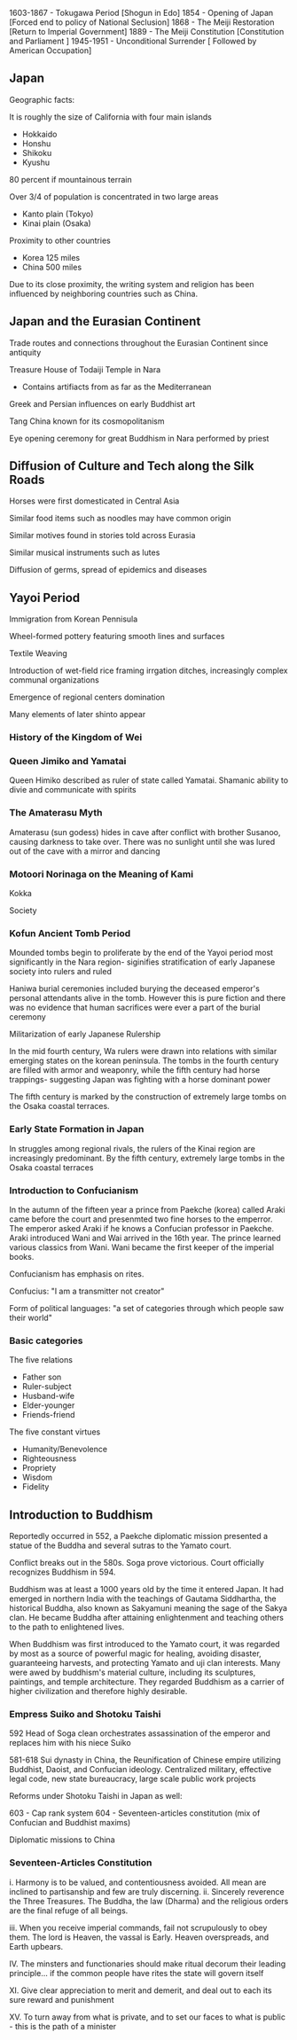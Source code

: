 

1603-1867 - Tokugawa Period [Shogun in Edo]
1854 - Opening of Japan [Forced end to policy of National Seclusion]
1868 - The Meiji Restoration [Return to Imperial Government]
1889 - The Meiji Constitution [Constitution and Parliament ]
1945-1951 - Unconditional Surrender [ Followed by American Occupation]

## Japan
Geographic facts:

It is roughly the size of California with four main islands
- Hokkaido
- Honshu
- Shikoku
- Kyushu

80 percent if mountainous terrain

Over 3/4 of population is concentrated in two large areas
- Kanto plain (Tokyo)
- Kinai plain (Osaka)

Proximity to other countries
- Korea 125 miles
- China 500 miles

Due to its close proximity, the writing system and religion has been influenced by neighboring countries such as China.

## Japan and the Eurasian Continent

Trade routes and connections throughout the Eurasian Continent since antiquity

Treasure House of Todaiji Temple in Nara
- Contains artifiacts from as far as the Mediterranean

Greek and Persian influences on early Buddhist art

Tang China known for its cosmopolitanism

Eye opening ceremony for great Buddhism in Nara performed by priest 

## Diffusion of Culture and Tech along the Silk Roads

Horses were first domesticated in Central Asia

Similar food items such as noodles may have common origin

Similar motives found in stories told across Eurasia

Similar musical instruments such as lutes

Diffusion of germs, spread of epidemics and diseases

## Yayoi Period
Immigration from Korean Pennisula

Wheel-formed pottery featuring smooth lines and surfaces

Textile Weaving

Introduction of wet-field rice framing irrgation ditches, increasingly complex communal organizations

Emergence of regional centers domination

Many elements of later shinto appear
### History of the Kingdom of Wei

### Queen Jimiko and Yamatai

Queen Himiko described as ruler of state called Yamatai. Shamanic ability to divie and communicate with spirits

### The Amaterasu Myth
Amaterasu (sun godess) hides in cave after conflict with brother Susanoo, causing darkness to take over. There was no sunlight until she was lured out of the cave with a mirror and dancing

### Motoori Norinaga on the Meaning of Kami

Kokka 

Society


### Kofun Ancient Tomb Period
Mounded tombs begin to proliferate by the end of the Yayoi period most significantly in the Nara region- siginifies stratification of early Japanese society into rulers and ruled

Haniwa burial ceremonies included burying the deceased emperor's personal attendants alive in the tomb. However this is pure fiction and there was no evidence that human sacrifices were ever a part of the burial ceremony

Militarization of early Japanese Rulership

In the mid fourth century, Wa rulers were drawn into relations with similar emerging states on the korean peninsula. The tombs in the fourth century are filled with armor and weaponry, while the fifth century had horse trappings- suggesting Japan was fighting with a horse dominant power

The fifth century is marked by the construction of extremely large tombs on the Osaka coastal terraces. 

### Early State Formation in Japan
In struggles among regional rivals, the rulers of the Kinai region are increasingly predominant. By the fifth century, extremely large tombs in the Osaka coastal terraces

### Introduction to Confucianism
In the autumn of the fifteen year a prince from Paekche (korea) called Araki came before the court and presenmted two fine horses to the emperror. The emperor asked Araki if he knows a Confucian professor in Paekche. Araki introduced Wani and Wai arrived in the 16th year. The prince learned various classics from Wani. Wani became the first keeper of the imperial books.

Confucianism has emphasis on rites. 

Confucius: "I am a transmitter not creator"

Form of political languages: "a set of categories through which people saw their world"

### Basic categories

The five relations
- Father son
- Ruler-subject
- Husband-wife
- Elder-younger
- Friends-friend

The five constant virtues
- Humanity/Benevolence
- Righteousness
- Propriety
- Wisdom
- Fidelity

## Introduction to Buddhism

Reportedly occurred in 552, a Paekche diplomatic mission presented a statue of the Buddha and several sutras to the Yamato court.

Conflict breaks out in the 580s. Soga prove victorious. Court officially recognizes Buddhism in 594.

Buddhism was at least a 1000 years old by the time it entered Japan. It had emerged in northern India with the teachings of Gautama Siddhartha, the historical Buddha, also known as Sakyamuni  meaning the sage of the Sakya clan. He became Buddha after attaining enlightenment and teaching others to the path to enlightened lives.

When Buddhism was first introduced to the Yamato court, it was regarded by most as a source of powerful magic for healing, avoiding disaster, guaranteeing harvests, and protecting Yamato and uji clan interests. Many were awed by buddhism's material culture, including its sculptures, paintings, and temple architecture. They regarded Buddhism as a carrier of higher civilization and therefore highly desirable.

### Empress Suiko and Shotoku Taishi

592 Head of Soga clean orchestrates assassination of the emperor and replaces him with his niece Suiko

581-618 Sui dynasty in China, the Reunification of Chinese empire utilizing Buddhist, Daoist, and Confucian ideology. Centralized military, effective legal code, new state bureaucracy, large scale public work projects

Reforms under Shotoku Taishi in Japan as well: 

603 - Cap rank system
604 - Seventeen-articles constitution (mix of Confucian and Buddhist maxims)

Diplomatic missions to China

### Seventeen-Articles Constitution 
i. Harmony is to be valued, and contentiousness avoided. All mean are inclined to partisanship and few are truly discerning. 
ii. Sincerely reverence the Three Treasures. The Buddha, the law (Dharma) and the religious orders are the final refuge of all beings.

iii. When you receive imperial commands, fail not scrupulously to obey them. The lord is Heaven, the vassal is Early. Heaven overspreads, and Earth upbears. 

IV. The minsters and functionaries should make ritual decorum their leading principle... if the common people have rites the state will govern itself

XI. Give clear appreciation to merit and demerit, and deal out to each its sure reward and punishment

XV. To turn away from what is private, and to set our faces to what is public - this is the path of a minister
